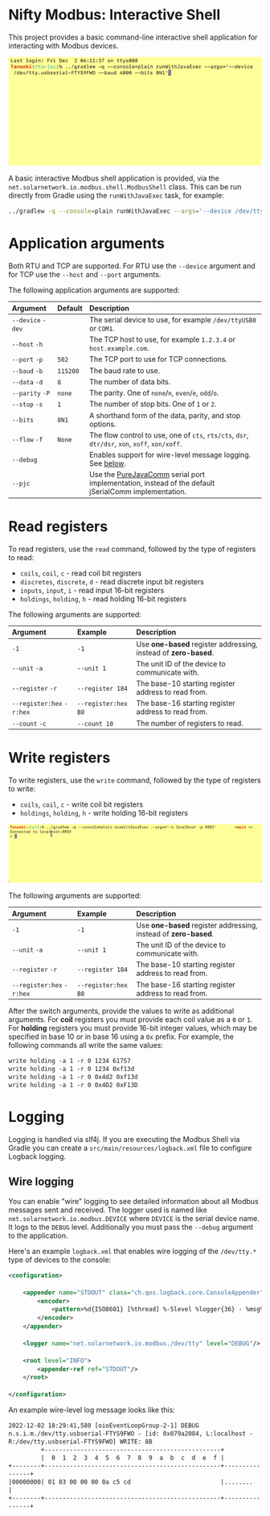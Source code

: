 # Nifty Modbus: Interactive Shell

This project provides a basic command-line interactive shell application for interacting with
Modbus devices.

![Modbus Shell](docs/nifty-modbus-shell.gif)

A basic interactive Modbus shell application is provided, via the
`net.solarnetwork.io.modbus.shell.ModbusShell` class. This can be run directly from Gradle
using the `runWithJavaExec` task, for example:

```sh
../gradlew -q --console=plain runWithJavaExec --args='--device /dev/ttyUSB0 --bits 8N1'
```

# Application arguments

Both RTU and TCP are supported. For RTU use the `--device` argument and
for TCP use the `--host` and `--port` arguments.

The following application arguments are supported:

| Argument | Default | Description |
|:---------|:--------|:------------|
| `--device` `-dev` |  | The serial device to use, for example `/dev/ttyUSB0` or `COM1`. |
| `--host` `-h` |  | The TCP host to use, for example `1.2.3.4` or `host.example.com`. |
| `--port` `-p` | `502` | The TCP port to use for TCP connections. |
| `--baud` `-b` | `115200` | The baud rate to use. |
| `--data` `-d` | `8` | The number of data bits. |
| `--parity` `-P` | `none` | The parity. One of `none`/`n`, `even`/`e`, `odd`/`o`. |
| `--stop` `-s` | `1` | The number of stop bits. One of `1` or `2`. |
| `--bits` | `8N1` | A shorthand form of the data, parity, and stop options. |
| `--flow` `-f` | `None` | The flow control to use, one of `cts`, `rts/cts`,  `dsr`, `dtr/dsr`, `xon`, `xoff`, `xon/xoff`. |
| `--debug` |  | Enables support for wire-level message logging. See [below](#logging). |
| `--pjc` |  | Use the [PureJavaComm](../rtu-pjc) serial port implementation, instead of the default jSerialComm implementation. |

# Read registers

To read registers, use the `read` command, followed by the type of registers to read:

 * `coils`, `coil`, `c` - read coil bit registers
 * `discretes`, `discrete`, `d` - read discrete input bit registers
 * `inputs`, `input`, `i` - read input 16-bit registers
 * `holdings`, `holding`, `h` - read holding 16-bit registers

 The following arguments are supported:

| Argument | Example | Description |
|:---------|:--------|:------------|
| `-1` | `-1` | Use **one-based** register addressing, instead of **zero-based**. |
| `--unit` `-a` | `--unit 1` | The unit ID of the device to communicate with. |
| `--register` `-r` | `--register 184` | The base-10 starting register address to read from. |
| `--register:hex` `-r:hex` | `--register:hex B8` | The base-16 starting register address to read from. |
| `--count` `-c` | `--count 10` | The number of registers to read. |

# Write registers

To write registers, use the `write` command, followed by the type of registers to write:

 * `coils`, `coil`, `c` - write coil bit registers
 * `holdings`, `holding`, `h` - write holding 16-bit registers

 ![Modbus Shell writing](docs/nifty-modbus-shell-write.gif)

 The following arguments are supported:

| Argument | Example | Description |
|:---------|:--------|:------------|
| `-1` | `-1` | Use **one-based** register addressing, instead of **zero-based**. |
| `--unit` `-a` | `--unit 1` | The unit ID of the device to communicate with. |
| `--register` `-r` | `--register 184` | The base-10 starting register address to read from. |
| `--register:hex` `-r:hex` | `--register:hex B8` | The base-16 starting register address to read from. |

After the switch arguments, provide the values to write as additional arguments. For **coil**
registers you must provide each coil value as a `0` or `1`. For **holding** registers you must
provide 16-bit integer values, which may be specified in base 10 or in base 16 using a `0x` prefix.
For example, the following commands all write the same values:

```
write holding -a 1 -r 0 1234 61757
write holding -a 1 -r 0 1234 0xf13d
write holding -a 1 -r 0 0x4d2 0xf13d
write holding -a 1 -r 0 0x4D2 0xF13D
```

# Logging

Logging is handled via slf4j. If you are executing the Modbus Shell via Gradle you can create
a `src/main/resources/logback.xml` file to configure Logback logging.

## Wire logging

You can enable "wire" logging to see detailed information about all Modbus messages sent and
received. The logger used is named like `net.solarnetwork.io.modbus.DEVICE` where `DEVICE` is the
serial device name. It logs to the `DEBUG` level. Additionally you must pass the `--debug` argument
to the application.

Here's an example `logback.xml` that enables wire logging of the `/dev/tty.*` type of devices to the
console:

```xml
<configuration>

    <appender name="STDOUT" class="ch.qos.logback.core.ConsoleAppender">
        <encoder>
            <pattern>%d{ISO8601} [%thread] %-5level %logger{36} - %msg%n</pattern>
        </encoder>
    </appender>

    <logger name="net.solarnetwork.io.modbus./dev/tty" level="DEBUG"/>

    <root level="INFO">
        <appender-ref ref="STDOUT"/>
    </root>

</configuration>
```

An example wire-level log message looks like this:

```
2022-12-02 18:29:41,580 [oioEventLoopGroup-2-1] DEBUG n.s.i.m./dev/tty.usbserial-FTYS9FWO - [id: 0x079a2084, L:localhost - R:/dev/tty.usbserial-FTYS9FWO] WRITE: 8B
         +-------------------------------------------------+
         |  0  1  2  3  4  5  6  7  8  9  a  b  c  d  e  f |
+--------+-------------------------------------------------+----------------+
|00000000| 01 03 00 00 00 0a c5 cd                         |........        |
+--------+-------------------------------------------------+----------------+
```
